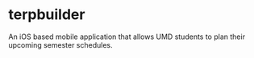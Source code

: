 # terpbuilder
An iOS based mobile application that allows UMD students to plan their upcoming semester schedules.
